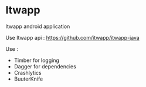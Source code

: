 # Itwapp
Itwapp android application

Use Itwapp api : https://github.com/itwapp/itwapp-java

Use : 
- Timber for logging
- Dagger for dependencies
- Crashlytics
- BuuterKnife
